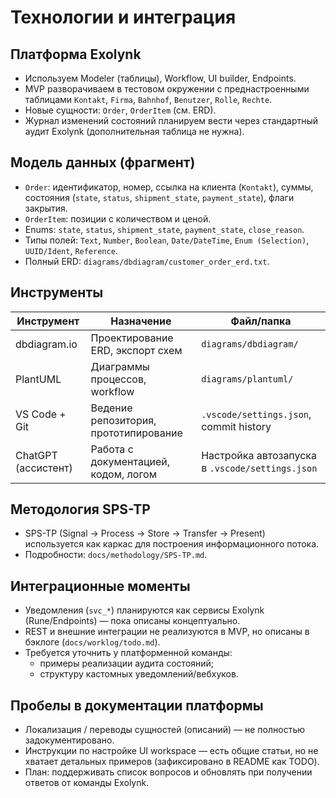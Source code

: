 ﻿# Технологии и интеграция

## Платформа Exolynk
- Используем Modeler (таблицы), Workflow, UI builder, Endpoints.
- MVP разворачиваем в тестовом окружении с преднастроенными таблицами `Kontakt`, `Firma`, `Bahnhof`, `Benutzer`, `Rolle`, `Rechte`.
- Новые сущности: `Order`, `OrderItem` (см. ERD).
- Журнал изменений состояний планируем вести через стандартный аудит Exolynk (дополнительная таблица не нужна).

## Модель данных (фрагмент)
- `Order`: идентификатор, номер, ссылка на клиента (`Kontakt`), суммы, состояния (`state`, `status`, `shipment_state`, `payment_state`), флаги закрытия.
- `OrderItem`: позиции с количеством и ценой.
- Enums: `state`, `status`, `shipment_state`, `payment_state`, `close_reason`.
- Типы полей: `Text`, `Number`, `Boolean`, `Date/DateTime`, `Enum (Selection)`, `UUID/Ident`, `Reference`.
- Полный ERD: `diagrams/dbdiagram/customer_order_erd.txt`.

## Инструменты
| Инструмент | Назначение | Файл/папка |
| --- | --- | --- |
| dbdiagram.io | Проектирование ERD, экспорт схем | `diagrams/dbdiagram/` |
| PlantUML | Диаграммы процессов, workflow | `diagrams/plantuml/` |
| VS Code + Git | Ведение репозитория, прототипирование | `.vscode/settings.json`, commit history |
| ChatGPT (ассистент) | Работа с документацией, кодом, логом | Настройка автозапуска в `.vscode/settings.json` |

## Методология SPS-TP
- SPS-TP (Signal → Process → Store → Transfer → Present) используется как каркас для построения информационного потока.
- Подробности: `docs/methodology/SPS-TP.md`.

## Интеграционные моменты
- Уведомления (`svc_*`) планируются как сервисы Exolynk (Rune/Endpoints) — пока описаны концептуально.
- REST и внешние интеграции не реализуются в MVP, но описаны в бэклоге (`docs/worklog/todo.md`).
- Требуется уточнить у платформенной команды: 
  - примеры реализации аудита состояний;
  - структуру кастомных уведомлений/вебхуков.

## Пробелы в документации платформы
- Локализация / переводы сущностей (описаний) — не полностью задокументировано.
- Инструкции по настройке UI workspace — есть общие статьи, но не хватает детальных примеров (зафиксировано в README как TODO). 
- План: поддерживать список вопросов и обновлять при получении ответов от команды Exolynk.
